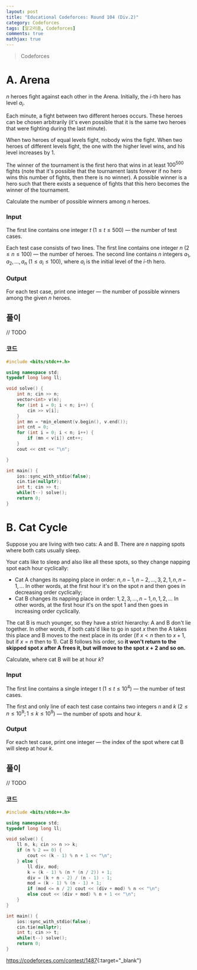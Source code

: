 ```yaml
---
layout: post
title: "Educational Codeforces: Round 104 (Div.2)"
category: Codeforces
tags: [알고리즘, Codeforces]
comments: true
mathjax: true
---
```


> Codeforces

# A. Arena

$n$ heroes fight against each other in the Arena. Initially, the $i$-th hero has level $a_i$.

Each minute, a fight between two different heroes occurs. These heroes can be chosen arbitrarily (it's even possible that it is the same two heroes that were fighting during the last minute).

When two heroes of equal levels fight, nobody wins the fight. When two heroes of different levels fight, the one with the higher level wins, and his level increases by $1$.

The winner of the tournament is the first hero that wins in at least $100^{500}$ fights (note that it's possible that the tournament lasts forever if no hero wins this number of fights, then there is no winner). A possible winner is a hero such that there exists a sequence of fights that this hero becomes the winner of the tournament.

Calculate the number of possible winners among $n$ heroes.

### Input
The first line contains one integer $t$ $(1≤t≤500)$ — the number of test cases.

Each test case consists of two lines. The first line contains one integer $n$ $(2≤n≤100)$ — the number of heroes. The second line contains $n$ integers $a_1,a_2,…,a_n$ $(1≤a_i≤100)$, where $a_i$ is the initial level of the $i$-th hero.

### Output
For each test case, print one integer — the number of possible winners among the given $n$ heroes.

## 풀이
// TODO

### 코드
```c++
#include <bits/stdc++.h>

using namespace std;
typedef long long ll;

void solve() {
    int n; cin >> n;
    vector<int> v(n);
    for (int i = 0; i < n; i++) {
        cin >> v[i];
    }
    int mn = *min_element(v.begin(), v.end());
    int cnt = 0;
    for (int i = 0; i < n; i++) {
        if (mn < v[i]) cnt++;
    }
    cout << cnt << "\n";

}

int main() {
    ios::sync_with_stdio(false);
    cin.tie(nullptr);
    int t; cin >> t;
    while(t--) solve();
    return 0;
}

```

# B. Cat Cycle

Suppose you are living with two cats: A and B. There are $n$ napping spots where both cats usually sleep.

Your cats like to sleep and also like all these spots, so they change napping spot each hour cyclically:

* Cat A changes its napping place in order: $n,n−1,n−2,…,3,2,1,n,n−1,…$ In other words, at the first hour it's on the spot $n$ and then goes in decreasing order cyclically;
* Cat B changes its napping place in order: $1,2,3,…,n−1,n,1,2,…$ In other words, at the first hour it's on the spot 1 and then goes in increasing order cyclically. 

The cat B is much younger, so they have a strict hierarchy: A and B don't lie together. In other words, if both cats'd like to go in spot $x$ then the A takes this place and B moves to the next place in its order (if $x < n$ then to $x+1$, but if $x=n$ then to 1). Cat B follows his order, so **it won't return to the skipped spot $x$ after A frees it, but will move to the spot $x+2$ and so on.**

Calculate, where cat B will be at hour $k$?

### Input
The first line contains a single integer t $(1≤t≤10^4)$ — the number of test cases.

The first and only line of each test case contains two integers $n$ and $k$ $(2≤n≤10^9; 1≤k≤10^9)$ — the number of spots and hour $k$.

### Output
For each test case, print one integer — the index of the spot where cat B will sleep at hour $k$.

## 풀이
// TODO

### 코드
```c++
#include <bits/stdc++.h>

using namespace std;
typedef long long ll;

void solve() {
    ll n, k; cin >> n >> k;
    if (n % 2 == 0) {
        cout << (k - 1) % n + 1 << "\n";
    } else {
        ll div, mod;
        k = (k - 1) % (n * (n / 2)) + 1;
        div = (k + n - 2) / (n - 1) - 1;
        mod = (k - 1) % (n - 1) + 1;
        if (mod <= n / 2) cout << (div + mod) % n << "\n";
        else cout << (div + mod) % n + 1 << "\n";
    }
}

int main() {
    ios::sync_with_stdio(false);
    cin.tie(nullptr);
    int t; cin >> t;
    while(t--) solve();
    return 0;
}

```

<https://codeforces.com/contest/1487>{:target="_blank"}
